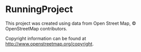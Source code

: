 # RunningProject

This project was created using data from Open Street Map, © OpenStreetMap contributors.

Copyright information can be found at http://www.openstreetmap.org/copyright.
